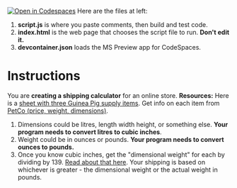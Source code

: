 [![Open in Codespaces](https://classroom.github.com/assets/launch-codespace-2972f46106e565e64193e422d61a12cf1da4916b45550586e14ef0a7c637dd04.svg)](https://classroom.github.com/open-in-codespaces?assignment_repo_id=16765189)
Here are the files at left: 
1. **script.js** is where you paste comments, then build and test code.
1. **index.html** is the web page that chooses the script file to run. **Don't edit it.**
1. **devcontainer.json** loads the MS Preview app for CodeSpaces.

# Instructions #
You are **creating a shipping calculator** for an online store. **Resources:** Here is a [sheet with three Guinea Pig supply items](https://docs.google.com/spreadsheets/d/126gkcIq-qV_TUj57O4AE25ivtdfwt4FmEpMTfl7e44o/edit?gid=0#gid=0).  Get info on each item from [PetCo (price, weight, dimensions)](https://www.petco.com/shop/en/petcostore/). 
1. Dimensions could be litres, length width height, or something else.  **Your program needs to convert litres to cubic inches**.
1. Weight could be in ounces or pounds.  **Your program needs to convert ounces to pounds.**
1. Once you know cubic inches, get the "dimensional weight" for each by dividing by 139.  [Read about that here](https://redstagfulfillment.com/dimensional-weight-calculator/). Your shipping is based on whichever is greater - the dimensional weight or the actual weight in pounds. 
